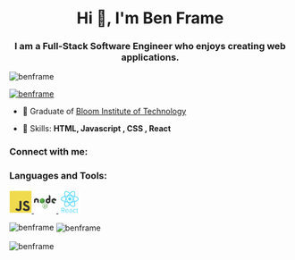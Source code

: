 <h1 align="center">Hi 👋, I'm Ben Frame</h1>
<h3 align="center">I am a Full-Stack Software Engineer who enjoys creating web applications.</h3>

<p align="left"> <img src="https://komarev.com/ghpvc/?username=benframe&label=Profile%20views&color=0e75b6&style=flat" alt="benframe" /> </p>

<p align="left"> <a href="https://github.com/ryo-ma/github-profile-trophy"><img src="https://github-profile-trophy.vercel.app/?username=benframe" alt="benframe" /></a> </p>

- 🔭 Graduate of [Bloom Institute of Technology](bloomtech.com)

- 💪 Skills: **HTML, Javascript , CSS , React**

<h3 align="left">Connect with me:</h3>
<p align="left">
</p>

<h3 align="left">Languages and Tools:</h3>
<p align="left"> <a href="https://developer.mozilla.org/en-US/docs/Web/JavaScript" target="_blank" rel="noreferrer"> <img src="https://raw.githubusercontent.com/devicons/devicon/master/icons/javascript/javascript-original.svg" alt="javascript" width="40" height="40"/> </a> <a href="https://nodejs.org" target="_blank" rel="noreferrer"> <img src="https://raw.githubusercontent.com/devicons/devicon/master/icons/nodejs/nodejs-original-wordmark.svg" alt="nodejs" width="40" height="40"/> </a> <a href="https://reactjs.org/" target="_blank" rel="noreferrer"> <img src="https://raw.githubusercontent.com/devicons/devicon/master/icons/react/react-original-wordmark.svg" alt="react" width="40" height="40"/> </a> </p>

<p><img align="left" src="https://github-readme-stats.vercel.app/api/top-langs?username=benframe&show_icons=true&locale=en&layout=compact" alt="benframe" /></p>

<p>&nbsp;<img align="center" src="https://github-readme-stats.vercel.app/api?username=benframe&show_icons=true&locale=en" alt="benframe" /></p>

<p><img align="center" src="https://github-readme-streak-stats.herokuapp.com/?user=benframe&" alt="benframe" /></p>
